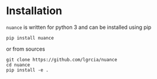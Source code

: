 # Installation

`nuance` is written for python 3 and can be installed using pip

```shell
pip install nuance
```

or from sources
  
```shell
git clone https://github.com/lgrcia/nuance
cd nuance
pip install -e .
```